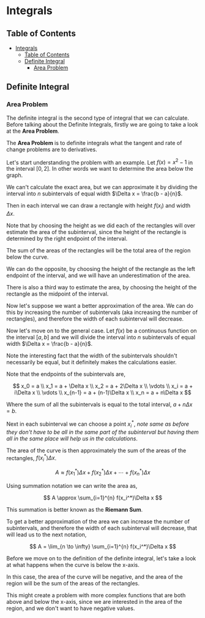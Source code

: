 # Integrals 

## Table of Contents

- [Integrals](#integrals)
  - [Table of Contents](#table-of-contents)
  - [Definite Integral](#definite-integral)
    - [Area Problem](#area-problem)

## Definite Integral

### Area Problem

The definite integral is the second type of integral that we can calculate. Before talking about the Definite Integrals, firstly we are going to take a look at the **Area Problem**.

The **Area Problem** is to definite integrals what the tangent and rate of change problems are to derivatives.

Let's start understanding the problem with an example.
Let $f(x) = x^2 - 1$ in the interval $[0, 2]$. In other words we want to determine the area below the graph.

We can't calculate the exact area, but we can approximate it by dividing the interval into $n$ subintervals of equal width $\Delta x = \frac{b - a}{n}$.

Then in each interval we can draw a rectangle with height $f(x_i)$ and width $\Delta x$.

Note that by choosing the height as we did each of the rectangles will over estimate the area of the subinterval, since the height of the rectangle is determined by the right endpoint of the interval.

The sum of the areas of the rectangles will be the total area of the region below the curve.

We can do the opposite, by choosing the height of the rectangle as the left endpoint of the interval, and we will have an underestimation of the area.

There is also a third way to estimate the area, by choosing the height of the rectangle as the midpoint of the interval.

Now let's suppose we want a better approximation of the area. We can do this by increasing the number of subintervals (aka increasing the number of rectangles), and therefore the width of each subinterval will decrease.

Now let's move on to the general case. Let $f(x)$ be a continuous function on the interval $[a, b]$ and we will divide the interval into $n$ subintervals of equal width $\Delta x = \frac{b - a}{n}$.

Note the interesting fact that the width of the subintervals shouldn't necessarily be equal, but it definitely makes the calculations easier.

Note that the endpoints of the subintervals are,

$$
x_0 = a \\
x_1 = a + \Delta x \\
x_2 = a + 2\Delta x \\
\vdots \\
x_i = a + i\Delta x \\
\vdots \\
x_{n-1} = a + (n-1)\Delta x \\
x_n = a + n\Delta x
$$

Where the sum of all the subintervals is equal to the total interval, $a + n\Delta x = b$.

Next in each subinterval we can choose a point $x_i^*$, *note same as before they don't have to be all in the same part of the subinterval but having them all in the same place will help us in the calculations*.

The area of the curve is then approximately the sum of the areas of the rectangles, $f(x_i^*)\Delta x$.

$$ A \approx f(x_1^{*})\Delta x + f(x_2^{*})\Delta x + \cdots + f(x_n^{*})\Delta x $$

Using summation notation we can write the area as,

$$ A \approx \sum_{i=1}^{n} f(x_i^*)\Delta x $$

This summation is better known as the **Riemann Sum**.

To get a better approximation of the area we can increase the number of subintervals, and therefore the width of each subinterval will decrease, that will lead us to the next notation,

$$ A = \lim_{n \to \infty} \sum_{i=1}^{n} f(x_i^*)\Delta x $$

Before we move on to the definition of the definite integral, let's take a look at what happens when the curve is below the x-axis.

In this case, the area of the curve will be negative, and the area of the region will be the sum of the areas of the rectangles.

This might create a problem with more complex functions that are both above and below the x-axis, since we are interested in the area of the region, and we don't want to have negative values.